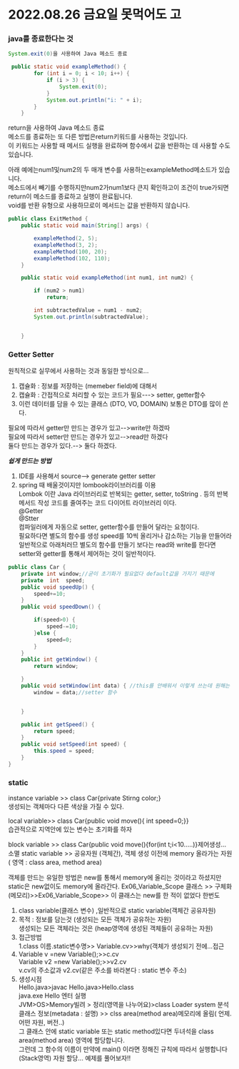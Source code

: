 # 2022.08.26 금요일 못먹어도 고

### java를 종료한다는 것

```java
System.exit(0)을 사용하여 Java 메소드 종료

 public static void exampleMethod() {
        for (int i = 0; i < 10; i++) {
            if (i > 3) {
                System.exit(0);
            }
            System.out.println("i: " + i);
        }
    }
```

return을 사용하여 Java 메소드 종료  
메소드를 종료하는 또 다른 방법은return키워드를 사용하는 것입니다.  
이 키워드는 사용할 때 메서드 실행을 완료하며 함수에서 값을 반환하는 데 사용할 수도 있습니다.

아래 예에는num1및num2의 두 매개 변수를 사용하는exampleMethod메소드가 있습니다.  
메소드에서 빼기를 수행하지만num2가num1보다 큰지 확인하고이 조건이 true가되면return이 메소드를 종료하고 실행이 완료됩니다.  
void를 반환 유형으로 사용하므로이 메서드는 값을 반환하지 않습니다.

```java
public class ExitMethod {
    public static void main(String[] args) {

        exampleMethod(2, 5);
        exampleMethod(3, 2);
        exampleMethod(100, 20);
        exampleMethod(102, 110);
    }

    public static void exampleMethod(int num1, int num2) {

        if (num2 > num1)
            return;

        int subtractedValue = num1 - num2;
        System.out.println(subtractedValue);


    }
```

### Getter Setter

원칙적으로 실무에서 사용하는 것과 동일한 방식으로...

1. 캡슐화 : 정보를 저장하는 (memeber field)에 대해서
2. 캡슐화 : 간접적으로 처리할 수 있는 코드가 필요---> setter, getter함수
3. 이런 데이터를 담을 수 있는 클래스 (DTO, VO, DOMAIN) 보통은 DTO를 많이 쓴다.

필요에 따라서 getter만 만드는 경우가 있고-->write만 하겠따  
필요에 따라서 setter만 만드는 경우가 있고-->read만 하겠다  
둘다 만드는 경우가 있다.--> 둘다 하겠다.

**_쉽게 만드는 방법_**

1. IDE를 사용해서 source--> generate getter setter
2. spring 때 배울것이지만 lombook라이브러리를 이용  
   Lombok 이란 Java 라이브러리로 반복되는 getter, setter, toString .
   등의 반복 메서드 작성 코드를 줄여주는 코드 다이어트 라이브러리 이다.  
   @Getter  
   @Stter  
   컴파일러에게 자동으로 setter, getter함수를 만들어 달라는 요청이다.  
   필요하다면 별도의 함수를 생성
   speed를 10씩 올리거나 감소하는 기능을 만들어라
   일반적으로 아래처러므 별도의 함수를 만들기 보다는 read와 write를 한다면
   setter와 getter를 통해서 제어하는 것이 일반적이다.

```java
public class Car {
	private int window;//굳이 초기화가 필요없다 default값을 가지기 때문에
	private  int  speed;
    public void speedUp() {
		speed+=10;
	}
	public void speedDown() {

		if(speed>0) {
			speed-=10;
		}else {
			speed=0;
		}
	}
	public int getWindow() {
		return window;

	}
	public void setWindow(int data) { //this를 안배워서 이렇게 쓰는데 원해는 setWindow (int window){this...}
		window = data;//setter 함수


	}

	public int getSpeed() {
		return speed;
	}
	public void setSpeed(int speed) {
		this.speed = speed;
	}
}
```

### static

instance variable >> class Car{private Stirng color;}  
생성되는 객체마다 다른 색상을 가질 수 있다.

local variable>> class Car{public void move(){ int speed=0;}}  
습관적으로 지역안에 있는 변수는 초기화를 하자

block variable >> class Car{public void move(){for(int t;i<10.....)}제어생성... 소멸
static variable >> 공유자원 (객체간), 객체 생성 이전에 memory 올라가는 자원 ( 영역 : class area, method area)

객체를 만드는 유일한 방법은 new를 통해서 memory에 올리는 것이라고 하셨지만  
static은 new없이도 memory에 올라간다.
Ex06_Variable_Scope 클래스 >> 구체화(메모리)>>Ex06_Variable_Scope>> 이 클래스는 new를 한 적이 없었다 한번도

1. class variable(클래스 변수) ,일반적으로 static variable(객체간 공유자원)
2. 목적 : 정보를 담는것 (생성되는 모든 객체가 공유하는 자원)  
   생성되는 모든 객체라는 것은 (heap영역에 생성된 객체들이 공유하는 자원)
3. 접근방법  
   1.class 이름.static변수명>> Variable.cv>>why(객체가 생성되기 전에...접근
4. Variable v =new Variable();>>c.cv  
   Variable v2 =new Variable();>>v2.cv  
   v.cv의 주소값과 v2.cv(같은 주소를 바라본다 : static 변수 주소)
5. 생성시점  
    Hello.java>javac Hello.java>Hello.class  
    java.exe Hello 엔터 실행  
    JVM>OS>Memory빌려 > 정리(영역을 나누어요)>class Loader system 분석  
    클래스 정보(metadata : 설명) >> clss area(method area)메모리에 올림( 언제. 어떤 자원, 버전..)  
    그 클래스 안에 static variable 또는 static method있다면 두녀석을 class area(method area) 영역에 할당합니다.  
    그런데 그 함수의 이름이 만약에 main() 이라면 정해진 규칙에 따라서 실행합니다(Stack영역) 자원 할당...
   예제를 풀어보자!!

```java

```

```java

```
